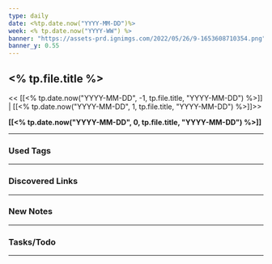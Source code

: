 ```yaml
---
type: daily
date: <%tp.date.now("YYYY-MM-DD")%>
week: <% tp.date.now("YYYY-WW") %>
banner: "https://assets-prd.ignimgs.com/2022/05/26/9-1653608710354.png"
banner_y: 0.55
---
```

## <% tp.file.title %>

<< [[<% tp.date.now("YYYY-MM-DD", -1, tp.file.title, "YYYY-MM-DD") %>]] | [[<% tp.date.now("YYYY-MM-DD", 1, tp.file.title, "YYYY-MM-DD") %>]]>>

**[[<% tp.date.now("YYYY-MM-DD", 0, tp.file.title, "YYYY-MM-DD") %>]]**

---
### Used Tags
<!-- UNCOMMENT TO ADD TAGS **Tags**:: <!-- Add any tags for this note -->

---
### Discovered Links
<!-- UNCOMMENT TO ADD LINKS **Links**:: <!-- Add any links for this note -->

---
### New Notes
<!-- UNCOMMENT TO ADD NOTE- [[ ]] -->

---
### Tasks/Todo
<!-- UNCOMMENT TO ADD TASKS - [ ] Dummy Task -->

---